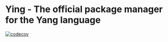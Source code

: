 # Ying - The official package manager for the Yang language

[![codecov](https://codecov.io/github/The-Yang-Lang/ying/branch/master/graph/badge.svg?token=O6C8WRIRPP)](https://codecov.io/github/The-Yang-Lang/ying)

